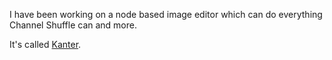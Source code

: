 I have been working on a node based image editor which can do everything Channel Shuffle can and more.

It's called [Kanter](https://github.com/lukors/kanter).
